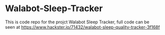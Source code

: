 # Walabot-Sleep-Tracker

This is code repo for the projct Walabot Sleep Tracker, full code can be seen at
https://www.hackster.io/71432/walabot-sleep-quality-tracker-3f168f
